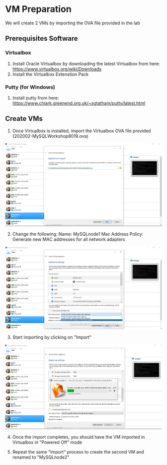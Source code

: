 # VM Preparation
We will create 2 VMs by importing the OVA file provided in the lab

## Prerequisites Software
### Virtualbox
1. Install Oracle Virtualbox by downloading the latest Virtualbox from here: https://www.virtualbox.org/wiki/Downloads
2. Install the Virtualbox Extenstion Pack

### Putty (for Windows)
1. Install putty from here: https://www.chiark.greenend.org.uk/~sgtatham/putty/latest.html

## Create VMs
1. Once Virtualbox is installed, import the Virtualbox OVA file provided (202002-MySQLWorkshop8019.ova)

![Import OVA](img/OVA2.png)

2. Change the following:
Name: MySQLnode1
Mac Address Policy: Generate new MAC addresses for all network adapters

![Import OVA4](img/OVA4.png)

3. Start importing by clicking on "Import"

![Import OVA5](img/OVA5.png)

4. Once the import completes, you should have the VM imported in Virtualbox in "Powered Off" mode

5. Repeat the same "Import" process to create the second VM and renamed to "MySQLnode2"

